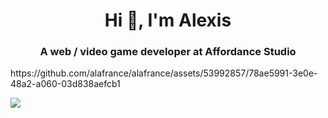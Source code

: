 <h1 align="center">Hi 👋, I'm Alexis</h1>
<h3 align="center">A web / video game developer at Affordance Studio </h3>
<p>https://github.com/alafrance/alafrance/assets/53992857/78ae5991-3e0e-48a2-a060-03d838aefcb1</p>
<a href="https://www.linkedin.com/in/alexis-lafrance/"><img align="center" src="https://img.shields.io/badge/LinkedIn-0077B5?style=for-the-badge&logo=linkedin&logoColor=white"></img></a>
